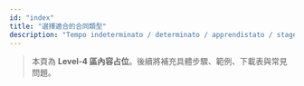 ```yaml
---
id: "index"
title: "選擇適合的合同類型"
description: "Tempo indeterminato / determinato / apprendistato / stage 等。"
---
```


> 本頁為 **Level-4 區內容占位**。後續將補充具體步驟、範例、下載表與常見問題。
